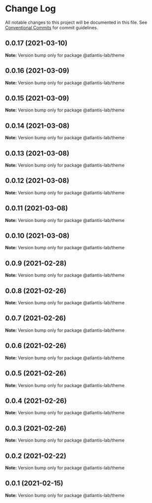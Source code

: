# Change Log

All notable changes to this project will be documented in this file.
See [Conventional Commits](https://conventionalcommits.org) for commit guidelines.

## 0.0.17 (2021-03-10)

**Note:** Version bump only for package @atlantis-lab/theme





## 0.0.16 (2021-03-09)

**Note:** Version bump only for package @atlantis-lab/theme





## 0.0.15 (2021-03-09)

**Note:** Version bump only for package @atlantis-lab/theme





## 0.0.14 (2021-03-08)

**Note:** Version bump only for package @atlantis-lab/theme





## 0.0.13 (2021-03-08)

**Note:** Version bump only for package @atlantis-lab/theme





## 0.0.12 (2021-03-08)

**Note:** Version bump only for package @atlantis-lab/theme





## 0.0.11 (2021-03-08)

**Note:** Version bump only for package @atlantis-lab/theme





## 0.0.10 (2021-03-08)

**Note:** Version bump only for package @atlantis-lab/theme





## 0.0.9 (2021-02-28)

**Note:** Version bump only for package @atlantis-lab/theme





## 0.0.8 (2021-02-26)

**Note:** Version bump only for package @atlantis-lab/theme





## 0.0.7 (2021-02-26)

**Note:** Version bump only for package @atlantis-lab/theme





## 0.0.6 (2021-02-26)

**Note:** Version bump only for package @atlantis-lab/theme





## 0.0.5 (2021-02-26)

**Note:** Version bump only for package @atlantis-lab/theme





## 0.0.4 (2021-02-26)

**Note:** Version bump only for package @atlantis-lab/theme





## 0.0.3 (2021-02-26)

**Note:** Version bump only for package @atlantis-lab/theme





## 0.0.2 (2021-02-22)

**Note:** Version bump only for package @atlantis-lab/theme





## 0.0.1 (2021-02-15)

**Note:** Version bump only for package @atlantis-lab/theme
